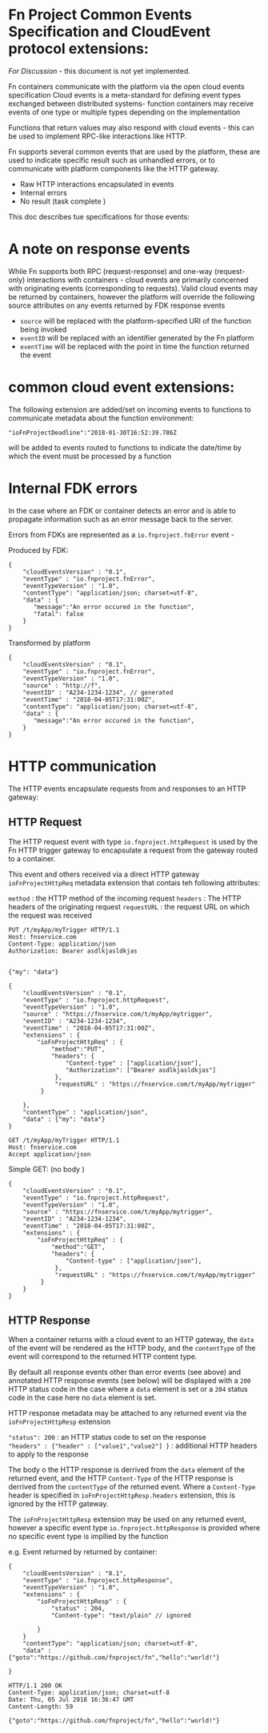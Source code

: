 # Fn Project Common Events Specification  and CloudEvent protocol extensions: 

*For Discussion*  - this document is not yet implemented. 


Fn  containers communicate with the platform via the open cloud events specification 
Cloud events is a meta-standard for defining event types exchanged between distributed systems- function containers may receive events of one type or multiple types depending on the implementation 

Functions that return values may also respond with cloud events - this can be used to implement RPC-like interactions like HTTP. 

Fn supports several common events that are used by the platform, these are used to indicate specific result such as unhandled errors, or to communicate with platform components like the HTTP gateway. 


* Raw HTTP interactions encapsulated in events 
* Internal errors 
* No result (task complete )

This doc describes tue specifications for those events: 


# A note on response events

While Fn supports both RPC (request-response) and one-way (request-only) interactions with containers - cloud events are primarily concerned with originating events (corresponding to requests). Valid cloud events may be returned by containers, however the platform will override the following source attributes on any events returned by FDK response events 

*  `source` will be replaced with the platform-specified URI of the function being invoked 
* `eventID` will be replaced with an identifier generated by the Fn platform
* `eventTime` will be replaced with the point in time the function returned the event  

# common cloud event extensions: 

The following extension  are added/set on incoming events to functions to communicate metadata about the function environment: 

`"ioFnProjectDeadline":"2018-01-30T16:52:39.786Z`
 
will be added to events routed to functions to indicate the date/time by which the event must be processed by a function 


# Internal FDK errors 

In the case where an FDK or container detects an error and is able to propagate information such as an error message back to the server. 


Errors from FDKs are represented as a `io.fnproject.fnError` event - 

Produced by FDK: 
```
{
    "cloudEventsVersion" : "0.1",
    "eventType" : "io.fnproject.fnError",
    "eventTypeVersion" : "1.0",
    "contentType": "application/json; charset=utf-8",
    "data" : {
       "message":"An error occured in the function",
       "fatal": false 
    }
}
```


Transformed by platform 
```
{
    "cloudEventsVersion" : "0.1",
    "eventType" : "io.fnproject.fnError",
    "eventTypeVersion" : "1.0",
    "source" : "http://f",
    "eventID" : "A234-1234-1234", // generated 
    "eventTime" : "2018-04-05T17:31:00Z",
    "contentType": "application/json; charset=utf-8",
    "data" : {
       "message":"An error occured in the function",
    }
}
```



# HTTP communication 

The HTTP events encapsulate requests from and responses to an  HTTP gateway: 

## HTTP Request 

The HTTP request event with type `io.fnproject.httpRequest` is used by the Fn HTTP trigger gateway to encapsulate a request from the gateway routed to a container. 

This event and others received via a direct HTTP gateway  `ioFnProjectHttpReq` metadata extension that contais teh following attributes: 

`method` : the HTTP method of the incoming request
`headers` : The HTTP headers of the originating request
`requestURL` : the request URL on which the request was received 

```
PUT /t/myApp/myTrigger HTTP/1.1
Host: fnservice.com
Content-Type: application/json
Authorization: Bearer asdlkjasldkjas


{"my": "data"}
```

```
{
    "cloudEventsVersion" : "0.1",
    "eventType" : "io.fnproject.httpRequest",
    "eventTypeVersion" : "1.0",
    "source" : "https://fnservice.com/t/myApp/mytrigger",
    "eventID" : "A234-1234-1234",
    "eventTime" : "2018-04-05T17:31:00Z",
    "extensions" : {
        "ioFnProjectHttpReq" : {
            "method":"PUT",
            "headers": {
                "Content-type" : ["application/json"],
                "Authorization": ["Bearer asdlkjasldkjas"]
             },
             "requestURL" : "https://fnservice.com/t/myApp/mytrigger"
         }
         
    },
    "contentType" : "application/json",
    "data" : {"my": "data"}
}

```


```
GET /t/myApp/myTrigger HTTP/1.1
Host: fnservice.com
Accept application/json 
```

Simple GET: (no body )
```
{
    "cloudEventsVersion" : "0.1",
    "eventType" : "io.fnproject.httpRequest",
    "eventTypeVersion" : "1.0",
    "source" : "https://fnservice.com/t/myApp/mytrigger",
    "eventID" : "A234-1234-1234",
    "eventTime" : "2018-04-05T17:31:00Z",
    "extensions" : {
        "ioFnProjectHttpReq" : {
            "method":"GET",
            "headers": {
                "Content-type" : ["application/json"],
             },
             "requestURL" : "https://fnservice.com/t/myApp/mytrigger"
         }
    }
}
```


## HTTP Response 

When a container returns with a cloud event to an HTTP gateway, the `data` of the event will be rendered as the HTTP body, and the `contentType` of the event will correspond to the returned HTTP content type.
 
By default all response events other than error events (see above) and annotated HTTP response events (see below) will be displayed with a `200` HTTP status code in the case where a `data` element is set or a `204` status code in the case here no `data` element is set.  



HTTP response metadata may be attached to any  returned event via the `ioFnProjectHttpResp` extension

 `"status": 200` : an HTTP status code to set on the response  
 `"headers" : {"header" : ["value1","value2"] }` : additional HTTP headers to apply to the response 

The body  o the HTTP response is derrived from the `data` element of the returned event, and the HTTP `Content-Type` of the HTTP response is derrived from the `contentType` of the returned event. Where a `Content-Type` header is specified in `ioFnProjectHttpResp.headers` extension, this is ignored by the HTTP gateway.   

The `ioFnProjectHttpResp` extension may be used on any returned event, however a specific event type `io.fnproject.httpResponse` is provided where no specific event type is impllied by the function 

e.g. Event returned by returned by container: 
```
{
    "cloudEventsVersion" : "0.1",
    "eventType" : "io.fnproject.httpResponse",
    "eventTypeVersion" : "1.0",
    "extensions" : {
        "ioFnProjectHttpResp" : {
            "status" : 204,
            "Content-type": "text/plain" // ignored 
        
        }
    }
    "contentType": "application/json; charset=utf-8",
    "data" : {"goto":"https://github.com/fnproject/fn","hello":"world!"}
   
}
```


```
HTTP/1.1 200 OK 
Content-Type: application/json; charset=utf-8
Date: Thu, 05 Jul 2018 16:36:47 GMT
Content-Length: 59

{"goto":"https://github.com/fnproject/fn","hello":"world!"}

```


